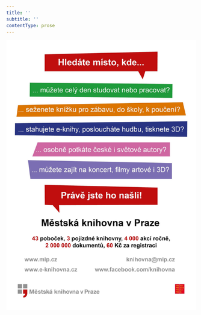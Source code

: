 ```yaml
---
title: ''
subtitle: ''
contentType: prose
---
```


![upoutavka_eknihy.jpg](./resources/upoutavka_eknihy_fmt.png)
